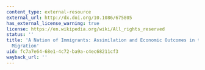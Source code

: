 ```yaml
---
content_type: external-resource
external_url: http://dx.doi.org/10.1086/675805
has_external_license_warning: true
license: https://en.wikipedia.org/wiki/All_rights_reserved
status: ''
title: 'A Nation of Immigrants: Assimilation and Economic Outcomes in the Age of Mass
  Migration'
uid: fc7a7e64-68e1-4c72-ba9a-c4ec68211cf3
wayback_url: ''
---
```


